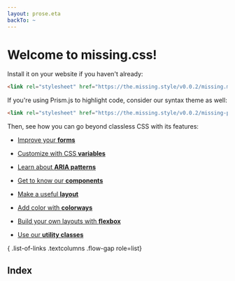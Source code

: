 ```yaml
---
layout: prose.eta
backTo: ~
---
```


# Welcome to missing.css!

Install it on your website if you haven't already:

  ~~~ html
  <link rel="stylesheet" href="https://the.missing.style/v0.0.2/missing.min.css">
  ~~~

If you're using Prism.js to highlight code, consider our syntax theme as well:

  ~~~ html
  <link rel="stylesheet" href="https://the.missing.style/v0.0.2/missing-prism.min.css">
  ~~~

Then, see how you can go beyond classless CSS with its features:

<div class=box>

 * [Improve your **forms**](/docs/forms)

 * [Customize with CSS **variables**](/docs/variables)

 * [Learn about **ARIA patterns**](/docs/aria)

 * [Get to know our **components**](/docs/components)

 * [Make a useful **layout**](/docs/layout)

 * [Add color with **colorways**](/docs/colorways)

 * [Build your own layouts with **flexbox**](/docs/flex)

 * [Use our **utility classes**](/docs/utils)

 { .list-of-links .textcolumns .flow-gap role=list}

</div>

## Index

<ul id="index-of-everything" role="list" 
  class="list-of-links textcolumns" style="--col-width: 16ch"></ul>
